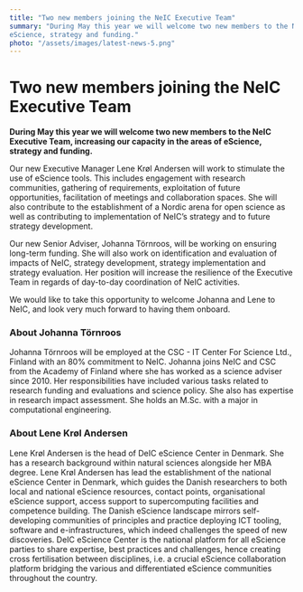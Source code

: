 ```yaml
---
title: "Two new members joining the NeIC Executive Team"
summary: "During May this year we will welcome two new members to the NeIC Executive Team, increasing our capacity in the areas of 
eScience, strategy and funding."
photo: "/assets/images/latest-news-5.png"
---
```


Two new members joining the NeIC Executive Team
===============================

__During May this year we will welcome two new members to the NeIC Executive Team, increasing our capacity in the areas of 
eScience, strategy and funding.__

Our new Executive Manager Lene Krøl Andersen will work to stimulate the use of eScience tools. This includes engagement with research communities, gathering of requirements, exploitation of future opportunities, facilitation of meetings and collaboration spaces. She will also contribute to the establishment of a Nordic arena for open science as well as contributing to implementation of NeIC’s strategy and to future strategy development.

Our new Senior Adviser, Johanna Törnroos, will be working on ensuring long-term funding. She will also work on identification and evaluation of impacts of NeIC, strategy development, strategy implementation and strategy evaluation. Her position will  increase the resilience of the Executive Team in regards of day-to-day coordination of NeIC activities.

We would like to take this opportunity to welcome Johanna and Lene to NeIC, and look very much forward to having them onboard.

### About Johanna Törnroos

Johanna Törnroos will be employed at the CSC - IT Center For Science Ltd., Finland with an 80% commitment to NeIC. Johanna joins NeIC and CSC from the Academy of Finland where she has worked as a science adviser since 2010. Her responsibilities have included various tasks related to research funding and evaluations and science policy. She also has expertise in research  impact assessment. She holds an M.Sc. with a major in computational engineering.

### About Lene Krøl Andersen

Lene Krøl Andersen is the head of DeIC eScience Center in Denmark. She has a research background within natural sciences  alongside her MBA degree. Lene Krøl Andersen has lead the establishment of the national eScience Center in Denmark, which  guides the Danish researchers to both local and national eScience resources, contact points, organisational eScience support, access support to supercomputing facilities and competence building. The Danish eScience landscape mirrors self-developing  communities of principles and practice deploying ICT tooling, software and e-infrastructures, which indeed challenges the speed of new discoveries. DeIC eScience Center is the national platform for all eScience parties to share expertise, best practices and challenges, hence creating cross fertilisation between disciplines, i.e. a crucial eScience collaboration platform bridging the various and differentiated eScience communities throughout the country.
